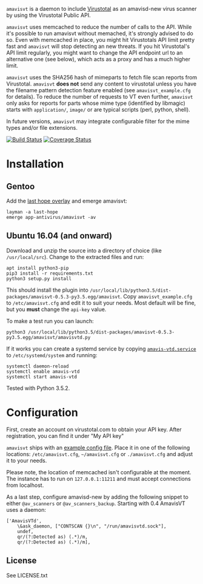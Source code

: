 `amavisvt` is a daemon to include [Virustotal](https://virustotal.com) as an amavisd-new virus scanner by using the Virustotal Public API.

`amavisvt` uses memcached to reduce the number of calls to the API. While it's possible to run amavisvt without memached, it's strongly advised to do so.
Even with memcached in place, you might hit Virustotals API limit pretty fast and `amavisvt` will stop detecting an new threats.
If you hit Virustotal's API limit regularly, you might want to change the API endpoint url to an alternative one (see below), which acts as a proxy and has a much higher limit.    

`amavisvt` uses the SHA256 hash of mimeparts to fetch file scan reports from Virustotal.
`amavisvt` **does not** send any content to virustotal unless you have the filename pattern detection feature enabled (see `amavisvt_example.cfg` for details).
To reduce the number of requests to VT even further, `amavisvt` only asks for reports for parts whose mime type (identified by libmagic) starts with `application/`, `image/` or are typical scripts (perl, python, shell).

In future versions, `amavisvt` may integrate configurable filter for the mime types and/or file extensions.

[![Build Status](https://travis-ci.org/ercpe/amavisvt.svg?branch=master)](https://travis-ci.org/ercpe/amavisvt) [![Coverage Status](https://coveralls.io/repos/github/ercpe/amavisvt/badge.svg?branch=master)](https://coveralls.io/github/ercpe/amavisvt?branch=master)


# Installation

## Gentoo

Add the [last hope overlay](https://ercpe.de/projects/last-hope-gentoo-portage-overlay) and emerge amavisvt:

    layman -a last-hope
    emerge app-antivirus/amavisvt -av

## Ubuntu 16.04 (and onward)

Download and unzip the source into a directory of choice (like `/usr/local/src`). Change to the extracted files and run:

```
apt install python3-pip
pip3 install -r requirements.txt
python3 setup.py install
```

This should install the plugin into `/usr/local/lib/python3.5/dist-packages/amavisvt-0.5.3-py3.5.egg/amavisvt`.
Copy `amavisvt_example.cfg` to `/etc/amavisvt.cfg` and edit it to suit your needs. Most default will be fine, but you
**must** change the `api-key` value.

To make a test run you can launch:

```
python3 /usr/local/lib/python3.5/dist-packages/amavisvt-0.5.3-py3.5.egg/amavisvt/amavisvtd.py
```

If it works you can create a systemd service by copying [`amavis-vtd.service`](etc/amavis-vtd.service) to `/etc/systemd/system` and running:

```
systemctl daemon-reload
systemctl enable amavis-vtd
systemctl start amavis-vtd
```

Tested with Python 3.5.2.

# Configuration

First, create an account on virustotal.com to obtain your API key. After registration, you can find it under "My API key"

`amavisvt` ships with an [example config file](https://code.not-your-server.de/amavisvt.git/blob/master/amavisvt_example.cfg). Place it in one of the following locations: `/etc/amavisvt.cfg`, `~/amavisvt.cfg` or `./amavisvt.cfg` and adjust it to your needs.

Please note, the location of memcached isn't configurable at the moment. The instance has to run on `127.0.0.1:11211` and must accept connections from localhost.

As a last step, configure amavisd-new by adding the following snippet to either `@av_scanners` or `@av_scanners_backup`. Starting with 0.4 AmavisVT uses a daemon:

    ['AmavisVTd',
        \&ask_daemon, ["CONTSCAN {}\n", "/run/amavisvtd.sock"],
        undef,
        qr/(?:Detected as) (.*)/m,
        qr/(?:Detected as) (.*)/m],


## License

See LICENSE.txt
